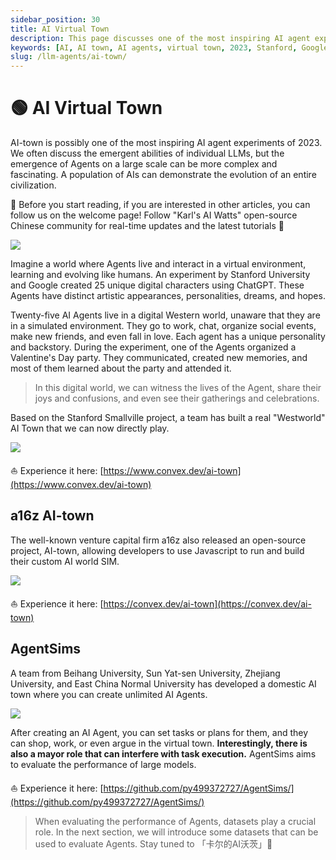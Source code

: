```yaml
---
sidebar_position: 30
title: AI Virtual Town
description: This page discusses one of the most inspiring AI agent experiments in 2023, AI-town, and explores various virtual AI towns developed by different teams.
keywords: [AI, AI town, AI agents, virtual town, 2023, Stanford, Google, a16z, AgentSims]
slug: /llm-agents/ai-town/
---
```

# 🟢 AI Virtual Town

AI-town is possibly one of the most inspiring AI agent experiments of 2023. We often discuss the emergent abilities of individual LLMs, but the emergence of Agents on a large scale can be more complex and fascinating. A population of AIs can demonstrate the evolution of an entire civilization.

🎉 Before you start reading, if you are interested in other articles, you can follow us on the welcome page! Follow "Karl's AI Watts" open-source Chinese community for real-time updates and the latest tutorials 🎉

![](https://cdn.jsdelivr.net/gh/donttal/imgbed/img/AI_Town_Experiment.png)

Imagine a world where Agents live and interact in a virtual environment, learning and evolving like humans. An experiment by Stanford University and Google created 25 unique digital characters using ChatGPT. These Agents have distinct artistic appearances, personalities, dreams, and hopes.

Twenty-five AI Agents live in a digital Western world, unaware that they are in a simulated environment. They go to work, chat, organize social events, make new friends, and even fall in love. Each agent has a unique personality and backstory. During the experiment, one of the Agents organized a Valentine's Day party. They communicated, created new memories, and most of them learned about the party and attended it.

> In this digital world, we can witness the lives of the Agent, share their joys and confusions, and even see their gatherings and celebrations.

Based on the Stanford Smallville project, a team has built a real "Westworld" AI Town that we can now directly play.

![](https://cdn.jsdelivr.net/gh/donttal/imgbed/img/AI_Town_Play.png)

⛵️ Experience it here: [https://www.convex.dev/ai-town](https://www.convex.dev/ai-town)

## a16z AI-town

The well-known venture capital firm a16z also released an open-source project, AI-town, allowing developers to use Javascript to run and build their custom AI world SIM.

![](https://cdn.jsdelivr.net/gh/donttal/imgbed/img/a16z_AI_Town.png)

⛵️ Experience it here: [https://convex.dev/ai-town](https://convex.dev/ai-town)

## AgentSims

A team from Beihang University, Sun Yat-sen University, Zhejiang University, and East China Normal University has developed a domestic AI town where you can create unlimited AI Agents.

![](https://cdn.jsdelivr.net/gh/donttal/imgbed/img/AgentSims.png)

After creating an AI Agent, you can set tasks or plans for them, and they can shop, work, or even argue in the virtual town. **Interestingly, there is also a mayor role that can interfere with task execution.** AgentSims aims to evaluate the performance of large models.

⛵️ Experience it here: [https://github.com/py499372727/AgentSims/](https://github.com/py499372727/AgentSims/)

> When evaluating the performance of Agents, datasets play a crucial role. In the next section, we will introduce some datasets that can be used to evaluate Agents. Stay tuned to 「卡尔的AI沃茨」🧙
